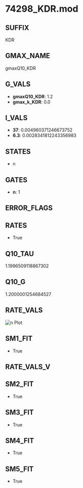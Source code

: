 # 74298_KDR.mod

## SUFFIX

KDR

## GMAX_NAME

gmaxQ10_KDR

## G_VALS

- **gmaxQ10_KDR**: 1.2
- **gmax_k_KDR**: 0.0

## I_VALS

- **37**: 0.004960371246673752
- **6.3**: 0.0028341812243356983

## STATES

- n

## GATES

- **n**: 1

## ERROR_FLAGS


## RATES

- True

## Q10_TAU

1.1996509118867302

## Q10_G

1.2000001254684527

## RATE_VALS

![n Plot](/Users/pbozelos/Dropbox/icg-Chai-Panos/supermodels/output_markdown_files/K/74298_KDR.mod/images/n.png)

## SM1_FIT

- True

## RATE_VALS_V

## SM2_FIT

- True

## SM3_FIT

- True

## SM4_FIT

- True

## SM5_FIT

- True

